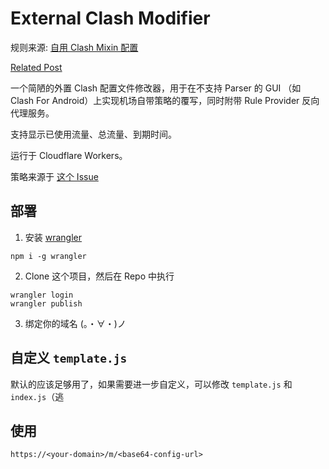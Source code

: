# External Clash Modifier

规则来源: [自用 Clash Mixin 配置](https://gist.github.com/StarWishsama/b70f0d327c8d52813aa38f24a9be98af)

[Related Post](https://pooi.me/external-clash-modifier/)

一个简陋的外置 Clash 配置文件修改器，用于在不支持 Parser 的 GUI （如 Clash For Android）上实现机场自带策略的覆写，同时附带 Rule Provider 反向代理服务。

支持显示已使用流量、总流量、到期时间。

运行于 Cloudflare Workers。

策略来源于 [这个 Issue](https://github.com/Fndroid/clash_for_windows_pkg/issues/2193)

## 部署

1. 安装 [wrangler](https://github.com/cloudflare/workers-sdk/tree/main/packages/wrangler)

```
npm i -g wrangler
```

2. Clone 这个项目，然后在 Repo 中执行

```
wrangler login
wrangler publish
```

3. 绑定你的域名 (。・∀・)ノ

## 自定义 `template.js`

默认的应该足够用了，如果需要进一步自定义，可以修改 `template.js` 和 `index.js`（逃

## 使用

```
https://<your-domain>/m/<base64-config-url>
```
